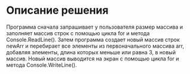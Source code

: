 # Описание решения
 Программа сначала запрашивает у пользователя размер массива и заполняет массив строк с помощью цикла for и метода Console.ReadLine(). Затем программа создает новый массив строк newArr и перебирает все элементы из первоначального массива arr, добавляя элементы, длина которых меньше или равна 3, в новый массив. Новый массив выводится на экран с помощью цикла for и метода Console.WriteLine().